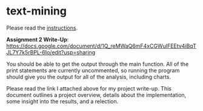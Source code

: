 # text-mining

Please read the [instructions](instructions.md).

**Assignment 2 Write-Up**: https://docs.google.com/document/d/1Q_reMWaQ6mF4xCGWuIFEEtv4iBqTJL7Y7k5rBPL-6Io/edit?usp=sharing

You should be able to get the output through the main function. All of the print statements are currently uncommented, so running the program should give you the output for all of the analysis, including charts.

Please read the link I attached above for my project write-up. This document outlines a project overview, details about the implementation, some insight into the results, and a relection.
